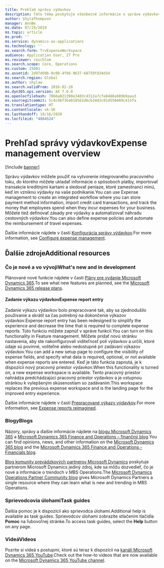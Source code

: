 ```yaml
---
title: Prehľad správy výdavkov
description: Táto téma poskytuje všeobecné informácie o správe výdavkov a odkazy na ďalšie zdroje. Správu výdavkov môžete použiť na vytvorenie integrovaného pracovného toku, do ktorého môžete ukladať informácie o spôsoboch platby, importovať transakcie kreditnými kartami a sledovať peniaze, ktoré zamestnanci minú, keď im vzniknú výdavky na vaše podnikanie.
author: ShylaThompson
manager: AnnBe
ms.date: 07/25/2019
ms.topic: article
ms.prod: ''
ms.service: dynamics-ax-applications
ms.technology: ''
ms.search.form: TrvExpenseWorkspace
audience: Application User, IT Pro
ms.reviewer: roschlom
ms.search.scope: Core, Operations
ms.custom: 15001
ms.assetid: 2d97d69b-9c08-4f0d-9637-68759fd34d34
ms.search.region: Global
ms.author: shylaw
ms.search.validFrom: 2016-02-28
ms.dyn365.ops.version: AX 7.0.0
ms.openlocfilehash: 7066a021390e3403c4312a7cfe8488a989b9aaa3
ms.sourcegitcommit: 5c4c9bf3ba018562d6cb3443c01d550489c415fa
ms.translationtype: HT
ms.contentlocale: sk-SK
ms.lasthandoff: 10/16/2020
ms.locfileid: "4084524"
---
```

# <a name="expense-management-overview"></a><span data-ttu-id="c2813-104">Prehľad správy výdavkov</span><span class="sxs-lookup"><span data-stu-id="c2813-104">Expense management overview</span></span>

[!include [banner](../includes/banner.md)]

<span data-ttu-id="c2813-105">Správu výdavkov môžete použiť na vytvorenie integrovaného pracovného toku, do ktorého môžete ukladať informácie o spôsoboch platby, importovať transakcie kreditnými kartami a sledovať peniaze, ktoré zamestnanci minú, keď im vzniknú výdavky na vaše podnikanie.</span><span class="sxs-lookup"><span data-stu-id="c2813-105">You can use Expense management to create an integrated workflow where you can store payment method information, import credit card transactions, and track the money that employees spend when they incur expenses for your business.</span></span> <span data-ttu-id="c2813-106">Môžete tiež definovať zásady pre výdavky a automatizovať náhradu cestovných výdavkov.</span><span class="sxs-lookup"><span data-stu-id="c2813-106">You can also define expense policies and automate the reimbursement of travel expenses.</span></span>

<span data-ttu-id="c2813-107">Ďalšie informácie nájdete v časti [Konfigurácia správy výdavkov](plan-expense-management.md).</span><span class="sxs-lookup"><span data-stu-id="c2813-107">For more information, see [Configure expense management](plan-expense-management.md).</span></span>

## <a name="additional-resources"></a><span data-ttu-id="c2813-108">Ďalšie zdroje</span><span class="sxs-lookup"><span data-stu-id="c2813-108">Additional resources</span></span>

### <a name="whats-new-and-in-development"></a><span data-ttu-id="c2813-109">Čo je nové a vo vývoji</span><span class="sxs-lookup"><span data-stu-id="c2813-109">What's new and in development</span></span>

<span data-ttu-id="c2813-110">Plánované nové funkcie nájdete v časti [Plány pre vydanie Microsoft Dynamics 365](https://go.microsoft.com/fwlink/?linkid=2010158).</span><span class="sxs-lookup"><span data-stu-id="c2813-110">To see what new features are planned, see the [Microsoft Dynamics 365 release plans](https://go.microsoft.com/fwlink/?linkid=2010158).</span></span>

#### <a name="expense-report-entry"></a><span data-ttu-id="c2813-111">Zadanie výkazu výdavkov</span><span class="sxs-lookup"><span data-stu-id="c2813-111">Expense report entry</span></span>

<span data-ttu-id="c2813-112">Zadanie výkazu výdavkov bolo prepracované tak, aby sa zjednodušilo používanie a skrátil sa čas potrebný na dokončenie výkazov výdavkov.</span><span class="sxs-lookup"><span data-stu-id="c2813-112">Expense report entry has been redesigned to simplify the experience and decrease the time that is required to complete expense reports.</span></span> <span data-ttu-id="c2813-113">Túto funkciu môžete zapnúť v správe funkcií.</span><span class="sxs-lookup"><span data-stu-id="c2813-113">You can turn on this functionality in Feature management.</span></span> <span data-ttu-id="c2813-114">Môžete pridať novú stránku nastavenia, aby ste nakonfigurovali viditeľnosť polí výdavkov a určili, ktoré údaje sú povinné, voliteľné alebo nedostupné pri zadávaní výkazov výdavkov.</span><span class="sxs-lookup"><span data-stu-id="c2813-114">You can add a new setup page to configure the visibility of expense fields, and specify what data is required, optional, or not available when expense reports are entered.</span></span> <span data-ttu-id="c2813-115">Keď je táto funkcia zapnutá, je k dispozícii nový pracovný priestor výdavkov.</span><span class="sxs-lookup"><span data-stu-id="c2813-115">When this functionality is turned on, a new expense workspace is available.</span></span> <span data-ttu-id="c2813-116">Tento pracovný priestor nahrádza predchádzajúci pracovný priestor výdavkov a je vstupnou stránkou k vylepšeným skúsenostiam so zadávaním.</span><span class="sxs-lookup"><span data-stu-id="c2813-116">This workspace replaces the previous expense workspace and is the landing page for the improved entry experience.</span></span>

<span data-ttu-id="c2813-117">Ďalšie informácie nájdete v časti [Prepracované výkazy výdavkov](ExpenseWorkspaceNew.md).</span><span class="sxs-lookup"><span data-stu-id="c2813-117">For more information, see [Expense reports reimagined](ExpenseWorkspaceNew.md).</span></span>

### <a name="blogs"></a><span data-ttu-id="c2813-118">Blogy</span><span class="sxs-lookup"><span data-stu-id="c2813-118">Blogs</span></span>

<span data-ttu-id="c2813-119">Názory, správy a ďalšie informácie nájdete na [blogu Microsoft Dynamics 365](https://community.dynamics.com/b/msftdynamicsblog?c=Enterprise) a [Microsoft Dynamics 365 Finance and Operations – finančný blog](https://community.dynamics.com/365/financeandoperations/b/financials).</span><span class="sxs-lookup"><span data-stu-id="c2813-119">You can find opinions, news, and other information on the [Microsoft Dynamics 365 blog](https://community.dynamics.com/b/msftdynamicsblog?c=Enterprise) and the [Microsoft Dynamics 365 Finance and Operations - Financials blog](https://community.dynamics.com/365/financeandoperations/b/financials).</span></span>

<span data-ttu-id="c2813-120">[Blog komunity prevádzkových partnerov Microsoft Dynamics](https://community.dynamics.com/partner/b/operationspartnercommunityblog) poskytuje partnerom Microsoft Dynamics jediný zdroj, kde sa môžu dozvedieť, čo je nové a informácie o trendoch v MBS Operations.</span><span class="sxs-lookup"><span data-stu-id="c2813-120">The [Microsoft Dynamics Operations Partner Community blog](https://community.dynamics.com/partner/b/operationspartnercommunityblog) gives Microsoft Dynamics Partners a single resource where they can learn what is new and trending in MBS Operations.</span></span>

### <a name="task-guides"></a><span data-ttu-id="c2813-121">Sprievodcovia úlohami</span><span class="sxs-lookup"><span data-stu-id="c2813-121">Task guides</span></span>

<span data-ttu-id="c2813-122">Ďalšia pomoc je k dispozícii ako sprievodca úlohami.</span><span class="sxs-lookup"><span data-stu-id="c2813-122">Additional help is available as task guides.</span></span> <span data-ttu-id="c2813-123">Sprievodcov úlohami zobrazíte stlačením tlačidla **Pomoc** na ľubovoľnej stránke.</span><span class="sxs-lookup"><span data-stu-id="c2813-123">To access task guides, select the **Help** button on any page.</span></span>

### <a name="videos"></a><span data-ttu-id="c2813-124">Videá</span><span class="sxs-lookup"><span data-stu-id="c2813-124">Videos</span></span>

<span data-ttu-id="c2813-125">Pozrite si videá s postupmi, ktoré sú teraz k dispozícii na [kanáli Microsoft Dynamics 365 YouTube](https://www.youtube.com/channel/UCJGCg4rB3QSs8y_1FquelBQ).</span><span class="sxs-lookup"><span data-stu-id="c2813-125">Check out the how-to videos that are now available on the [Microsoft Dynamics 365 YouTube channel](https://www.youtube.com/channel/UCJGCg4rB3QSs8y_1FquelBQ).</span></span>
